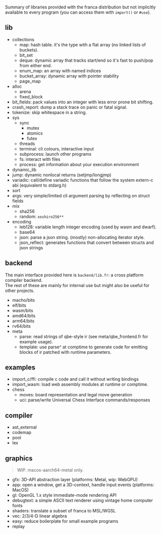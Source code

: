 Summary of libraries provided with the franca distribution but not implicitly  
available to every program (you can access them with `import()` or `#use`). 

## lib

- collections
  - map: hash table. it's the type with a flat array (no linked lists of buckets). 
  - bit_set
  - deque: dynamic array that tracks start/end so it's fast to push/pop from either end.
  - enum_map: an array with named indices
  - bucket_array: dynamic array with pointer stability
  - page_map
- alloc
  - arena
  - fixed_block
- bit_fields: pack values into an integer with less error prone bit shifting. 
- crash_report: dump a stack trace on panic or fatal signal. 
- tokenize: skip whitespace in a string. 
- sys
  - sync
    - mutex
    - atomics
    - futex
  - threads
  - terminal: cli colours, interactive input
  - subprocess: launch other programs
  - fs: interact with files
  - process: get information about your execution environment 
- dynamic_lib
- jump: dynamic nonlocal returns (setjmp/longjmp)
- variadic: call/define variadic functions that follow the system extern-c abi (equivalent to stdarg.h)
- sort
- args: very simple/limited cli argument parsing by reflecting on struct fields 
- mix
  - sha256
  - random: `xoshiro256**`
- encoding
  - leb128: variable length integer encoding (used by wasm and dwarf). 
  - base64
  - json: parse a json string. (mostly) non-allocating iterator style. 
  - json_reflect: generates functions that convert between structs and json strings

## backend

The main interface provided here is `backend/lib.fr`: a cross platform compiler backend.  
The rest of these are mainly for internal use but might also be useful for other projects. 

- macho/bits
- elf/bits
- wasm/bits
- amd64/bits
- arm64/bits
- rv64/bits
- meta
  - parse: read strings of qbe-style ir (see meta/qbe_frontend.fr for example usage). 
  - template: use parse^ at comptime to generate code for emitting blocks of ir patched with runtime parameters. 

## examples

- import_c/ffi: compile c code and call it without writing bindings
- import_wasm: load web assembly modules at runtime or comptime. 
- chess
  - moves: board representation and legal move generation
  - uci: parse/write Universal Chess Interface commands/responses

## compiler 

- ast_external
- codemap
- pool
- lex

## graphics

> WIP. macos-aarch64-metal only. 

- gfx: 3D-API abstraction layer (platforms: Metal, wip: WebGPU)
- app: open a window, get a 3D-context, handle input events (platforms: MacOS)
- gl: OpenGL 1.x style immediate-mode rendering API
- debugtext: a simple ASCII text renderer using vintage home computer fonts
- shaders: translate a subset of franca to MSL/WGSL
- vec: 2/3/4-D linear algebra
- easy: reduce boilerplate for small example programs
- replay
